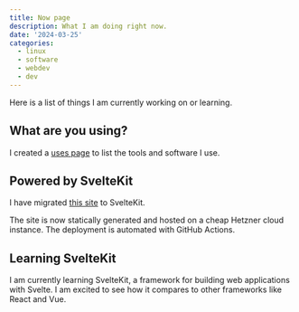 ```yaml
---
title: Now page
description: What I am doing right now.
date: '2024-03-25'
categories:
  - linux
  - software
  - webdev
  - dev
---
```


Here is a list of things I am currently working on or learning.

## What are you using?

I created a [uses page](/uses) to list the tools and software I use.

## Powered by SvelteKit

I have migrated [this site](/) to SvelteKit.

The site is now statically generated and hosted on a cheap Hetzner cloud instance.
The deployment is automated with GitHub Actions.

## Learning SvelteKit

I am currently learning SvelteKit,
a framework for building web applications with Svelte.
I am excited to see how it compares to other frameworks like React and Vue.
